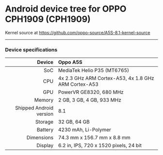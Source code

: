 # Android device tree for OPPO CPH1909 (CPH1909)
Kernel source at https://github.com/oppo-source/A5S-8.1-kernel-source

<hr />

### Device specifications

| Device                  |         Oppo A5S                                              |
| ----------------------: | :------------------------------------------------------------ |
| SoC                     | MediaTek Helio P35 (MT6765)                                   |
| CPU                     | 4x 2.3 GHz ARM Cortex-A53, 4x 1.8 GHz ARM Cortex-A53          |
| GPU                     | PowerVR GE8320, 680 MHz                                       |
| Memory                  | 2 GB, 3 GB, 4 GB, 933 MHz                                     |
| Shipped Android version | 8.1                                                           |
| Storage                 | 32 GB, 64 GB                                                  |
| Battery                 | 4230 mAh, Li-Polymer                                          |
| Dimensions              | 74.3 mm x 156.7 mm x 8.8 mm                                   |
| Display                 | 6.2 in, IPS, 720 x 1520 pixels, 24 bit                        |
